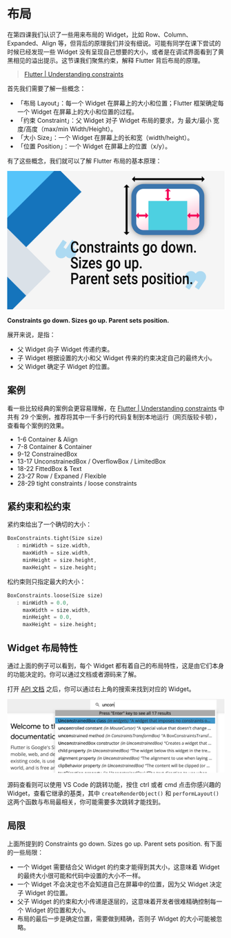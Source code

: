 # 布局

在第四课我们认识了一些用来布局的 Widget，比如 Row、Column、Expanded、Align 等，但背后的原理我们并没有细说。可能有同学在课下尝试的时候已经发现一些 Widget 没有呈现自己想要的大小，或者是在调试界面看到了黄黑相见的溢出提示。这节课我们聚焦约束，解释 Flutter 背后布局的原理。

> [Flutter | Understanding constraints](https://docs.flutter.dev/development/ui/layout/constraints)

首先我们需要了解一些概念：

- 「布局 Layout」：每一个 Widget 在屏幕上的大小和位置；Flutter 框架确定每一个 Widget 在屏幕上的大小和位置的过程。
- 「约束 Constraint」：父 Widget 对子 Widget 布局的要求，为 最大/最小 宽度/高度（max/min Width/Height）。
- 「大小 Size」：一个 Widget 在屏幕上的长和宽（width/height）。
- 「位置 Position」：一个 Widget 在屏幕上的位置（x/y）。

有了这些概念，我们就可以了解 Flutter 布局的基本原理：

![](images-constraints/understanding-constraints.png)

**Constraints go down. Sizes go up. Parent sets position.**

展开来说，是指：

- 父 Widget 向子 Widget 传递约束。
- 子 Widget 根据设置的大小和父 Widget 传来的约束决定自己的最终大小。
- 父 Widget 确定子 Widget 的位置。

## 案例

看一些比较经典的案例会更容易理解，在 [Flutter | Understanding constraints](https://docs.flutter.dev/development/ui/layout/constraints) 中共有 29 个案例，推荐将其中一千多行的代码复制到本地运行（网页版较卡顿），查看每个案例的效果。

- 1-6 Container & Align
- 7-8 Container & Container
- 9-12 ConstrainedBox
- 13-17 UnconstrainedBox / OverflowBox / LimitedBox
- 18-22 FittedBox & Text
- 23-27 Row / Expaned / Flexible
- 28-29 tight constraints / loose constraints

## 紧约束和松约束

紧约束给出了一个确切的大小：

```dart
BoxConstraints.tight(Size size)
   : minWidth = size.width,
     maxWidth = size.width,
     minHeight = size.height,
     maxHeight = size.height;
```

松约束则只指定最大的大小：

```dart
BoxConstraints.loose(Size size)
   : minWidth = 0.0,
     maxWidth = size.width,
     minHeight = 0.0,
     maxHeight = size.height;
```

## Widget 布局特性

通过上面的例子可以看到，每个 Widget 都有着自己的布局特性，这是由它们本身的功能决定的。你可以通过文档或者源码来了解。

打开 [API 文档](https://api.flutter.dev/index.html) 之后，你可以通过右上角的搜索来找到对应的 Widget。

![](images-constraints/api-search.png)

源码查看则可以使用 VS Code 的跳转功能，按住 ctrl 或者 cmd 点击你感兴趣的 Widget，查看它继承的基类，其中 `createRenderObject()` 和 `performLayout()` 这两个函数与布局最相关，你可能需要多次跳转才能找到。

## 局限

上面所提到的 Constraints go down. Sizes go up. Parent sets position. 有下面的一些局限：

- 一个 Widget 需要结合父 Widget 的约束才能得到其大小，这意味着 Widget 的最终大小很可能和代码中设置的大小不一样。
- 一个 Widget 不会决定也不会知道自己在屏幕中的位置，因为父 Widget 决定子 Widget 的位置。
- 父子 Widget 的约束和大小传递是逐层的，这意味着开发者很难精确控制每一个 Widget 的位置和大小。
- 布局的最后一步是确定位置，需要做到精确，否则子 Widget 的大小可能被忽略。
